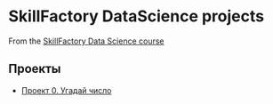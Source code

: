 # SkillFactory DataScience projects

From the [SkillFactory Data Science course](https://skillfactory.ru/data-scientist)

## Проекты

* [Проект 0. Угадай число](https://github.com/eugenehr/sf-data-science/tree/main/project_0)